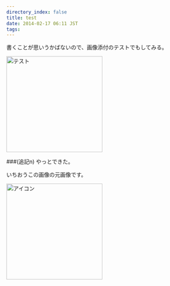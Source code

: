 ```yaml
---
directory_index: false
title: test
date: 2014-02-17 06:11 JST
tags:
---
```

書くことが思いうかばないので、画像添付のテストでもしてみる。

<img src="/blog/2014/02/17/1012.png" alt="テスト" width="250" />

###(追記n)
やっとできた。

いちおうこの画像の元画像です。

<a href="https://www.flickr.com/photos/nna774/7308889078/" title="アイコン by nna_774, on Flickr"><img src="https://farm9.staticflickr.com/8153/7308889078_6f0278bedc.jpg" width="250" height="250" alt="アイコン"></a>

